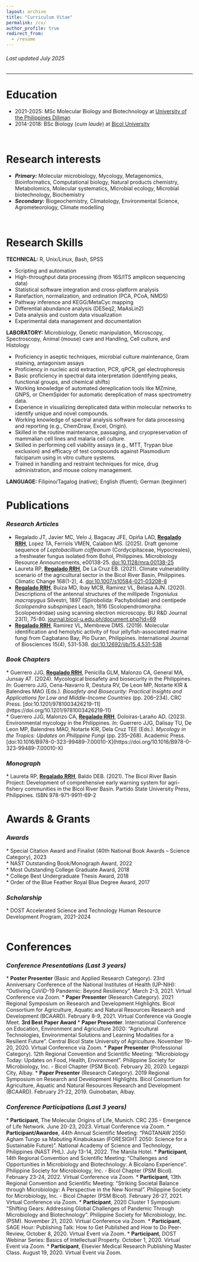 ```yaml
---
layout: archive
title: "Curriculum Vitae"
permalink: /cv/
author_profile: true
redirect_from:
  - /resume
---
```

<h6><i>Last updated July 2025</i></h6>
<hr class="solid" style="border-top: 1px solid gainsboro">

Education
======
* 2021-2025: MSc Molecular Biology and Biotechnology at [University of the Philippines Diliman](https://upd.edu.ph)
* 2014-2018: BSc Biology (<i>cum laude</i>) at [Bicol University](https://bicol-u.edu.ph)
<br>

Research interests 
======
* <b><i>Primary:</i></b> Molecular microbiology, Mycology, Metagenomics, Bioinformatics, Computational biology, Natural products chemistry, Metabolomics, Molecular systematics, Microbial ecology, Microbial biotechnology, Biochemistry<br>
* <b><i>Secondary:</i></b> Biogeochemistry, Climatology, Environmental Science, Agrometeorology, Climate modelling
<br>

Research Skills
======
<b>TECHNICAL:</b> R, Unix/Linux, Bash, SPSS
* Scripting and automation
* High-throughput data processing (from 16S/ITS amplicon sequencing data)
* Statistical software integration and cross-platform analysis
* Rarefaction, normalization, and ordination (PCA, PCoA, NMDS)
* Pathway inference and KEGG/MetaCyc mapping
* Differential abundance analysis (DESeq2, MaAsLin2)
* Data analysis and custom data visualization
* Experimental data management and documentation

<b>LABORATORY:</b> Microbiology, Genetic manipulation, Microscopy, Spectroscopy, Animal (mouse) care and Handling, Cell culture, and Histology
* Proficiency in aseptic techniques, microbial culture maintenance, Gram staining, antagonism assays
* Proficiency in nucleic acid extraction, PCR, qPCR, gel electrophoresis
* Basic proficiency in spectral data interpretation (identifying peaks, functional groups, and chemical shifts)
* Working knowledge of automated dereplication tools like MZmine, GNPS, or ChemSpider for automatic dereplication of mass spectrometry data.
* Experience in visualizing dereplicated data within molecular networks to identify unique and novel compounds.
* Working knowledge of spectral analysis software for data processing and reporting (e.g., ChemDraw, Excel, Origin).
* Skilled in the routine maintenance, passaging, and cryopreservation of mammalian cell lines and malaria cell culture.
* Skilled in performing cell viability assays (e.g., MTT, Trypan blue exclusion) and efficacy of test compounds against Plasmodium falciparum using in vitro culture systems.
* Trained in handling and restraint techniques for mice, drug administration, and mouse colony management.

<b>LANGUAGE:</b> Filipino/Tagalog (native); English (fluent); German (beginner)
<br>

Publications
======
<h3><i>Research Articles</i></h3>

* Regalado JT, Javier MC, Velo J, Bagacay JFE, Opiña LAD, <b><ins>Regalado RRH</ins></b>, Lopez TA, Ferriols VMEN, Calabon MS. (2025). Draft genome sequence of <i>Leptobacillium coffeanum</i> (Cordycipitaceae, Hypocreales), a freshwater fungus isolated from Bohol, Philippines. Microbiology Resource Announcements, e00138-25. [doi:10.1128/mra.00138-25](https://doi.org/10.1128/mra.00138-25)<br>
* Laureta RP, <b><ins>Regalado RRH</ins></b>, De La Cruz EB. (2021). Climate vulnerability scenario of the agricultural sector in the Bicol River Basin, Philippines. Climatic Change 168(1-2), 4. [doi:10.1007/s10584-021-03208-8](https://doi.org/10.1007/s10584-021-03208-8)<br>
* <b><ins>Regalado RRH</ins></b>, Buiza MD, Ibay MCB, Ramirez VL, Belasa AJN. (2020). Descriptions of the antennal structures of the millipede <i>Trigoniulus macropygus</i> Silvestri, 1897 (Spirobolida: Pachybolidae) and centipede <i>Scolopendra subspinipes</i> Leach, 1816 (Scolopendromorpha: Scolopendridae) using scanning electron microscopy. BU R&D Journal 23(1), 75-80. [journal.bicol-u.edu.ph/document.php?id=69](https://journal.bicol-u.edu.ph/document.php?id=69)
* <b><ins>Regalado RRH</ins></b>, Ramirez VL, Membreve DMS. (2019). Molecular identification and hemolytic activity of
four jellyfish-associated marine fungi from Cagbatano Bay, Pio Duran, Philippines. International Journal of
Biosciences 15(4), 531-538. [doi:10.12692/ijb/15.4.531-538](http://dx.doi.org/10.12692/ijb/15.4.531-538)<br>

<h3><i>Book Chapters</i></h3>
* Guerrero JJG, <b><ins>Regalado RRH</ins></b>, Penicilla GLM, Malonzo CA, General MA, Junsay AT. (2024). Mycological biosafety and biosecurity in the Philippines. <i>In:</i> Guerrero JJG, Cena-Navarro R, Destura RV, De Leon MP, Notarte KIR & Balendres MAO (Eds.). <i>Biosafety and Biosecurity: Practical Insights and Applications for Low and Middle-Income Countries</i> (pp. 206–234). CRC Press. [doi:10.1201/9781003426219-11](https://doi.org/10.1201/9781003426219-11)
<br>
* Guerrero JJG, Malonzo CA, <b><ins>Regalado RRH</ins></b>, Doloiras-Laraño AD. (2023). Environmental mycology in the Philippines. <i>In:</i> Guerrero JJG, Dalisay TU, De Leon MP, Balendres MAO, Notarte KIR, Dela Cruz TEE (Eds.). <i>Mycology in the Tropics: Updates on Philippine Fungi</i> (pp. 235–268). Academic Press. [doi:10.1016/B978-0-323-99489-7.00010-X](https://doi.org/10.1016/B978-0-323-99489-7.00010-X)
<br>

<h3><i>Monograph</i></h3>
* Laureta RP, <b><ins>Regalado RRH</ins></b>, Baldo DEB. (2021). The Bicol River Basin Project: Development of
comprehensive early warning system for agri-fishery communities in the Bicol River Basin. Partido State
University Press, Philippines. ISBN 978-971-9911-69-2
<br>

Awards & Grants
======
<h3><i>Awards</i></h3>
* Special Citation Award and Finalist (40th National Book Awards – Science Category), 2023<br>
* NAST Outstanding Book/Monograph Award, 2022 <br> 
* Most Outstanding College Graduate Award, 2018<br>
* College Best Undergraduate Thesis Award, 2018<br>
* Order of the Blue Feather Royal Blue Degree Award, 2017<br>

<h3><i>Scholarship</i></h3>
* DOST Accelerated Science and Technology Human Resource Development Program, 2021-2024 <br>
<br>

Conferences
======
<h3><i>Conference Presentations (Last 3 years)</i></h3>
* <b>Poster Presenter</b> (Basic and Applied Research Category). 23rd Anniversary Conference of the National
Institutes of Health (UP-NIH): “Outliving CoViD-19 Pandemic: Beyond Resiliency”. March 2-3, 2021.
Virtual Conference via Zoom.
* <b>Paper Presenter</b> (Research Category). 2021 Regional Symposium on Research and Development
Highlights. Bicol Consortium for Agriculture, Aquatic and Natural Resources Research and Development
(BCAARD). February 8-9, 2021. Virtual Conference via Google Meet. <b>3rd Best Paper Award</b>
* <b>Paper Presenter</b>. International Conference on Education, Environment and Agriculture 2020:
“Agricultural Technologies, Environmental Solutions and Learning Modalities for a Resilient Future”.
Central Bicol State University of Agriculture. November 19-20, 2020. Virtual Conference via Zoom.
* <b>Paper Presenter</b> (Professional Category). 12th Regional Convention and Scientific Meeting:
“Microbiology Today: Updates on Food, Health, Environment”. Philippine Society for Microbiology, Inc. - Bicol Chapter (PSM Bicol). February 20, 2020. Legazpi City, Albay.
* <b>Paper Presenter</b> (Research Category). 2019 Regional Symposium on Research and Development
Highlights. Bicol Consortium for Agriculture, Aquatic and Natural Resources Research and Development
(BCAARD). February 21-22, 2019. Guinobatan, Albay.

<h3><i>Conference Participations (Last 3 years)</i></h3>
* <b>Participant</b>, The Molecular Origins of Life, Munich. CRC 235 - Emergence of Life Network. June 20-23, 2023. Virtual Conference via Zoom.
* <b>Participant/Awardee</b>, 44th Annual Scientific Meeting: “PAGTANAW 2050: Agham Tungo sa Mabuting
Kinabukasan (FORESIGHT 2050: Science for a Sustainable Future)”. National Academy of Science and
Technology, Philippines (NAST PHL). July 13-14, 2022. The Manila Hotel.
* <b>Participant</b>, 14th Regional Convention and Scientific Meeting: “Challenges and Opportunities in
Microbiology and Biotechnology: A Bicolano Experience”. Philippine Society for Microbiology, Inc. - Bicol
Chapter (PSM Bicol). February 23-24, 2022. Virtual Conference via Zoom.
* <b>Participant</b>, 13th Regional Convention and Scientific Meeting: “Striking Societal Balance through
Microbiology: A Perspective in the New Normal”. Philippine Society for Microbiology, Inc. - Bicol Chapter
(PSM Bicol). February 26-27, 2021. Virtual Conference via Zoom.
* <b>Participant</b>, 2020 Cluster 1 Symposium: “Shifting Gears: Addressing Global Challenges of Pandemic
Through Microbiology and Biotechnology”. Philippine Society for Microbiology, Inc. (PSM). November 21, 2020. Virtual Conference via Zoom.
* <b>Participant</b>, SAGE Hour: Publishing Talk: How to Get Published and How to Do Peer-Review, October 8, 2020. Virtual Event via Zoom.
* <b>Participant</b>, DOST Webinar Series: Basics of Intellectual Property. October 1, 2020. Virtual Event via
Zoom.
* <b>Participant</b>, Elsevier Medical Research Publishing Master Class. August 19, 2020. Virtual Event via Zoom.
<br>


